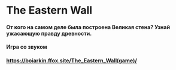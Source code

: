 # The Eastern Wall 

#### От кого на самом деле была построена Великая стена? Узнай ужасающую правду древности.
 
#### Игра со звуком 
#### https://boiarkin.ffox.site/The_Eastern_Wall(game)/
